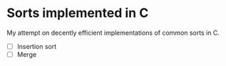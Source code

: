 # Sorts implemented in C

My attempt on decently efficient implementations of common sorts in C.

- [ ] Insertion sort
- [ ] Merge
